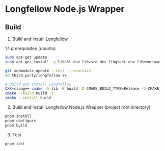 # Longfellow Node.js Wrapper

## Build

1. Build and Install [Longfellow](https://github.com/google/longfellow-zk)

1.1 prerequisites (ubuntu)

```bash
sudo apt-get update
sudo apt-get install -y libssl-dev libzstd-dev libgtest-dev libbenchmark-dev zlib1g-dev clang cmake

```

```bash
git submodule update --init --recursive
cd third_party/longfellow-zk

# Build and install Longfellow
CXX=clang++ cmake -S lib -B build -D CMAKE_BUILD_TYPE=Release -D CMAKE_INSTALL_PREFIX=$PWD/install
cmake --build build -j
cmake --install build
```

2. Build and Install Longfellow Node.js Wrapper (project root directory)

```bash
pnpm install
pnpm configure
pnpm build
```

3. Test

```bash
pnpm test
```
